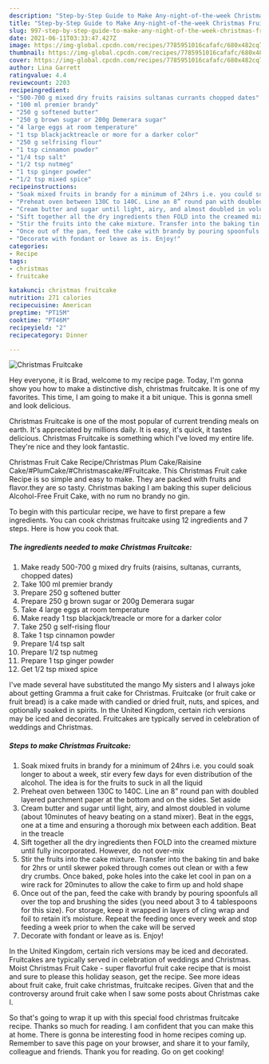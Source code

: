 ```yaml
---
description: "Step-by-Step Guide to Make Any-night-of-the-week Christmas Fruitcake"
title: "Step-by-Step Guide to Make Any-night-of-the-week Christmas Fruitcake"
slug: 997-step-by-step-guide-to-make-any-night-of-the-week-christmas-fruitcake
date: 2021-06-11T03:33:47.427Z
image: https://img-global.cpcdn.com/recipes/7785951016cafafc/680x482cq70/christmas-fruitcake-recipe-main-photo.jpg
thumbnail: https://img-global.cpcdn.com/recipes/7785951016cafafc/680x482cq70/christmas-fruitcake-recipe-main-photo.jpg
cover: https://img-global.cpcdn.com/recipes/7785951016cafafc/680x482cq70/christmas-fruitcake-recipe-main-photo.jpg
author: Lina Garrett
ratingvalue: 4.4
reviewcount: 2203
recipeingredient:
- "500-700 g mixed dry fruits raisins sultanas currants chopped dates"
- "100 ml premier brandy"
- "250 g softened butter"
- "250 g brown sugar or 200g Demerara sugar"
- "4 large eggs at room temperature"
- "1 tsp blackjacktreacle or more for a darker color"
- "250 g selfrising flour"
- "1 tsp cinnamon powder"
- "1/4 tsp salt"
- "1/2 tsp nutmeg"
- "1 tsp ginger powder"
- "1/2 tsp mixed spice"
recipeinstructions:
- "Soak mixed fruits in brandy for a minimum of 24hrs i.e. you could soak longer to about a week, stir every few days for even distribution of the alcohol. The idea is for the fruits to suck in all the liquid"
- "Preheat oven between 130C to 140C. Line an 8” round pan with doubled layered parchment paper at the bottom and on the sides. Set aside"
- "Cream butter and sugar until light, airy, and almost doubled in volume (about 10minutes of heavy beating on a stand mixer). Beat in the eggs, one at a time and ensuring a thorough mix between each addition. Beat in the treacle"
- "Sift together all the dry ingredients then FOLD into the creamed mixture until fully incorporated. However, do not over-mix"
- "Stir the fruits into the cake mixture. Transfer into the baking tin and bake for 2hrs or until skewer poked through comes out clean or with a few dry crumbs. Once baked, poke holes into the cake let cool in pan on a wire rack for 20minutes to allow the cake to firm up and hold shape"
- "Once out of the pan, feed the cake with brandy by pouring spoonfuls all over the top and brushing the sides (you need about 3 to 4 tablespoons for this size). For storage, keep it wrapped in layers of cling wrap and foil to retain it’s moisture. Repeat the feeding once every week and stop feeding a week prior to when the cake will be served"
- "Decorate with fondant or leave as is. Enjoy!"
categories:
- Recipe
tags:
- christmas
- fruitcake

katakunci: christmas fruitcake 
nutrition: 271 calories
recipecuisine: American
preptime: "PT15M"
cooktime: "PT46M"
recipeyield: "2"
recipecategory: Dinner

---
```



![Christmas Fruitcake](https://img-global.cpcdn.com/recipes/7785951016cafafc/680x482cq70/christmas-fruitcake-recipe-main-photo.jpg)

Hey everyone, it is Brad, welcome to my recipe page. Today, I'm gonna show you how to make a distinctive dish, christmas fruitcake. It is one of my favorites. This time, I am going to make it a bit unique. This is gonna smell and look delicious.

Christmas Fruitcake is one of the most popular of current trending meals on earth. It's appreciated by millions daily. It is easy, it's quick, it tastes delicious. Christmas Fruitcake is something which I've loved my entire life. They're nice and they look fantastic.

Christmas Fruit Cake Recipe/Christmas Plum Cake/Raisine Cake/#PlumCake/#Christmascake/#Fruitcake. This Christmas Fruit cake Recipe is so simple and easy to make. They are packed with fruits and flavor.they are so tasty. Christmas baking I am baking this super delicious Alcohol-Free Fruit Cake, with no rum no brandy no gin.


To begin with this particular recipe, we have to first prepare a few ingredients. You can cook christmas fruitcake using 12 ingredients and 7 steps. Here is how you cook that.

<!--inarticleads1-->

##### The ingredients needed to make Christmas Fruitcake:

1. Make ready 500-700 g mixed dry fruits (raisins, sultanas, currants, chopped dates)
1. Take 100 ml premier brandy
1. Prepare 250 g softened butter
1. Prepare 250 g brown sugar or 200g Demerara sugar
1. Take 4 large eggs at room temperature
1. Make ready 1 tsp blackjack/treacle or more for a darker color
1. Take 250 g self-rising flour
1. Take 1 tsp cinnamon powder
1. Prepare 1/4 tsp salt
1. Prepare 1/2 tsp nutmeg
1. Prepare 1 tsp ginger powder
1. Get 1/2 tsp mixed spice


I&#39;ve made several have substituted the mango My sisters and I always joke about getting Gramma a fruit cake for Christmas. Fruitcake (or fruit cake or fruit bread) is a cake made with candied or dried fruit, nuts, and spices, and optionally soaked in spirits. In the United Kingdom, certain rich versions may be iced and decorated. Fruitcakes are typically served in celebration of weddings and Christmas. 

<!--inarticleads2-->

##### Steps to make Christmas Fruitcake:

1. Soak mixed fruits in brandy for a minimum of 24hrs i.e. you could soak longer to about a week, stir every few days for even distribution of the alcohol. The idea is for the fruits to suck in all the liquid
1. Preheat oven between 130C to 140C. Line an 8” round pan with doubled layered parchment paper at the bottom and on the sides. Set aside
1. Cream butter and sugar until light, airy, and almost doubled in volume (about 10minutes of heavy beating on a stand mixer). Beat in the eggs, one at a time and ensuring a thorough mix between each addition. Beat in the treacle
1. Sift together all the dry ingredients then FOLD into the creamed mixture until fully incorporated. However, do not over-mix
1. Stir the fruits into the cake mixture. Transfer into the baking tin and bake for 2hrs or until skewer poked through comes out clean or with a few dry crumbs. Once baked, poke holes into the cake let cool in pan on a wire rack for 20minutes to allow the cake to firm up and hold shape
1. Once out of the pan, feed the cake with brandy by pouring spoonfuls all over the top and brushing the sides (you need about 3 to 4 tablespoons for this size). For storage, keep it wrapped in layers of cling wrap and foil to retain it’s moisture. Repeat the feeding once every week and stop feeding a week prior to when the cake will be served
1. Decorate with fondant or leave as is. Enjoy!


In the United Kingdom, certain rich versions may be iced and decorated. Fruitcakes are typically served in celebration of weddings and Christmas. Moist Christmas Fruit Cake - super flavorful fruit cake recipe that is moist and sure to please this holiday season, get the recipe. See more ideas about fruit cake, fruit cake christmas, fruitcake recipes. Given that and the controversy around fruit cake when I saw some posts about Christmas cake I. 

So that's going to wrap it up with this special food christmas fruitcake recipe. Thanks so much for reading. I am confident that you can make this at home. There is gonna be interesting food in home recipes coming up. Remember to save this page on your browser, and share it to your family, colleague and friends. Thank you for reading. Go on get cooking!
